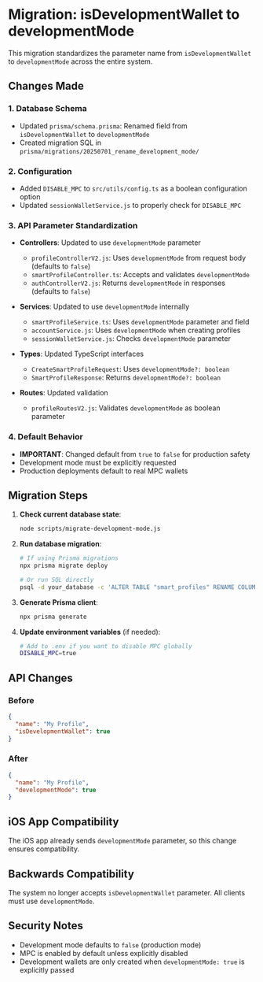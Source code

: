 # Migration: isDevelopmentWallet to developmentMode

This migration standardizes the parameter name from `isDevelopmentWallet` to `developmentMode` across the entire system.

## Changes Made

### 1. Database Schema
- Updated `prisma/schema.prisma`: Renamed field from `isDevelopmentWallet` to `developmentMode`
- Created migration SQL in `prisma/migrations/20250701_rename_development_mode/`

### 2. Configuration
- Added `DISABLE_MPC` to `src/utils/config.ts` as a boolean configuration option
- Updated `sessionWalletService.js` to properly check for `DISABLE_MPC`

### 3. API Parameter Standardization
- **Controllers**: Updated to use `developmentMode` parameter
  - `profileControllerV2.js`: Uses `developmentMode` from request body (defaults to `false`)
  - `smartProfileController.ts`: Accepts and validates `developmentMode`
  - `authControllerV2.js`: Returns `developmentMode` in responses (defaults to `false`)

- **Services**: Updated to use `developmentMode` internally
  - `smartProfileService.ts`: Uses `developmentMode` parameter and field
  - `accountService.js`: Uses `developmentMode` when creating profiles
  - `sessionWalletService.js`: Checks `developmentMode` parameter

- **Types**: Updated TypeScript interfaces
  - `CreateSmartProfileRequest`: Uses `developmentMode?: boolean`
  - `SmartProfileResponse`: Returns `developmentMode?: boolean`

- **Routes**: Updated validation
  - `profileRoutesV2.js`: Validates `developmentMode` as boolean parameter

### 4. Default Behavior
- **IMPORTANT**: Changed default from `true` to `false` for production safety
- Development mode must be explicitly requested
- Production deployments default to real MPC wallets

## Migration Steps

1. **Check current database state**:
   ```bash
   node scripts/migrate-development-mode.js
   ```

2. **Run database migration**:
   ```bash
   # If using Prisma migrations
   npx prisma migrate deploy

   # Or run SQL directly
   psql -d your_database -c 'ALTER TABLE "smart_profiles" RENAME COLUMN "isDevelopmentWallet" TO "developmentMode";'
   ```

3. **Generate Prisma client**:
   ```bash
   npx prisma generate
   ```

4. **Update environment variables** (if needed):
   ```bash
   # Add to .env if you want to disable MPC globally
   DISABLE_MPC=true
   ```

## API Changes

### Before
```json
{
  "name": "My Profile",
  "isDevelopmentWallet": true
}
```

### After
```json
{
  "name": "My Profile",
  "developmentMode": true
}
```

## iOS App Compatibility
The iOS app already sends `developmentMode` parameter, so this change ensures compatibility.

## Backwards Compatibility
The system no longer accepts `isDevelopmentWallet` parameter. All clients must use `developmentMode`.

## Security Notes
- Development mode defaults to `false` (production mode)
- MPC is enabled by default unless explicitly disabled
- Development wallets are only created when `developmentMode: true` is explicitly passed